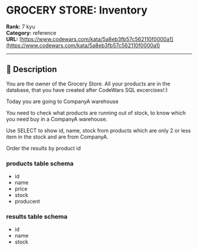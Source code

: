 # GROCERY STORE: Inventory

**Rank:** 7 kyu  
**Category:** reference  
**URL:** [https://www.codewars.com/kata/5a8eb3fb57c562110f0000a1](https://www.codewars.com/kata/5a8eb3fb57c562110f0000a1)

---

## 📝 Description

You are the owner of the Grocery Store. All your products are in the database, that you have created after CodeWars SQL excercises!:)

Today you are going to CompanyA warehouse

You need to check what products are running out of stock, to know which you need buy in a CompanyA warehouse.

Use SELECT to show id, name, stock from products which are only 2 or less item in the stock and are from CompanyA.

Order the results by product id

### products table schema
- id
- name
- price
- stock
- producent


### results table schema
- id
- name
- stock
